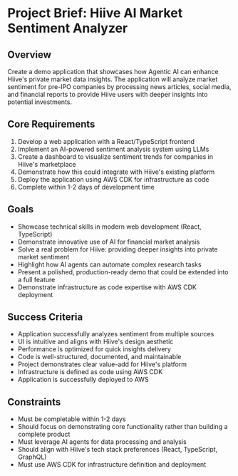# Project Brief: Hiive AI Market Sentiment Analyzer

## Overview
Create a demo application that showcases how Agentic AI can enhance Hiive's private market data insights. The application will analyze market sentiment for pre-IPO companies by processing news articles, social media, and financial reports to provide Hiive users with deeper insights into potential investments.

## Core Requirements
1. Develop a web application with a React/TypeScript frontend
2. Implement an AI-powered sentiment analysis system using LLMs
3. Create a dashboard to visualize sentiment trends for companies in Hiive's marketplace
4. Demonstrate how this could integrate with Hiive's existing platform
5. Deploy the application using AWS CDK for infrastructure as code
6. Complete within 1-2 days of development time

## Goals
- Showcase technical skills in modern web development (React, TypeScript)
- Demonstrate innovative use of AI for financial market analysis
- Solve a real problem for Hiive: providing deeper insights into private market sentiment
- Highlight how AI agents can automate complex research tasks
- Present a polished, production-ready demo that could be extended into a full feature
- Demonstrate infrastructure as code expertise with AWS CDK deployment

## Success Criteria
- Application successfully analyzes sentiment from multiple sources
- UI is intuitive and aligns with Hiive's design aesthetic
- Performance is optimized for quick insights delivery
- Code is well-structured, documented, and maintainable
- Project demonstrates clear value-add for Hiive's platform
- Infrastructure is defined as code using AWS CDK
- Application is successfully deployed to AWS

## Constraints
- Must be completable within 1-2 days
- Should focus on demonstrating core functionality rather than building a complete product
- Must leverage AI agents for data processing and analysis
- Should align with Hiive's tech stack preferences (React, TypeScript, GraphQL)
- Must use AWS CDK for infrastructure definition and deployment
